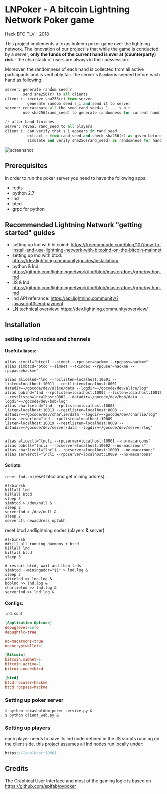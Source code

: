 # LNPoker - A bitcoin Lightning Network Poker game

Hack BTC TLV - 2018

This project implements a texas holdem poker game over the lightning network.
The innovation of our project is that while the game is conducted by a server, **only the funds of the current hand is ever at (counterparty) risk** - the chip stack of users are always in their possession.

Moreover, the randomness of each hand is collected from all active participants and is verifiably fair.
the server's `Random` is seeded before each hand as following:
```python
server: generate random seed r
        send sha256(r) to all clients
client i: receive sha256(r) from server
          generate random seed s_i and send it to server
server: concatenate all the seed rand_seed=s_1|...|s_n|r
        use sha256(rand_seed) to generate randomness for current hand

// after hand finishes
server: reveal rand_seed to all players
client i: can verify that s_i appears in rand_seed
          extract r from rand_seed and check sha256(r) as given before
          simulate and verify sha256(rand_seed) as randomness for hand play
```

![screenshot](https://github.com/UriSha/pypoker/blob/master/LNPoker_screenshot.png)
## Prerequisites

in order to run the poker server you need to have the following apps:
- redis
- python 2.7
- lnd
- btcd
- grpc for python

## Recommended Lightning Network "getting started" guides

- setting up lnd with bitcoind: https://freedomnode.com/blog/107/how-to-install-and-use-lightning-network-with-bitcoind-on-the-bitcoin-mainnet
- setting up lnd with btcd: https://dev.lightning.community/guides/installation/
- python & lnd: https://github.com/lightningnetwork/lnd/blob/master/docs/grpc/python.md
- JS & lnd: https://github.com/lightningnetwork/lnd/blob/master/docs/grpc/python.md
- lnd API referance: https://api.lightning.community/?javascript#sendpayment
- LN technical overview: https://dev.lightning.community/overview/

## Installation
### setting up lnd nodes and channels

#### Useful aliases:
```shell
alias simctl="btcctl --simnet --rpcuser=hackme --rpcpass=hackme"
alias simbtcd="btcd --simnet --txindex --rpcuser=hackme --rpcpass=hackme"

alias alicelnd="lnd --rpclisten=localhost:10001 --listen=localhost:10011 --restlisten=localhost:8001 --datadir=~/gocode/dev/alice/data --logdir=~/gocode/dev/alice/log"
alias boblnd="lnd --rpclisten=localhost:10002 --listen=localhost:10012 --restlisten=localhost:8002 --datadir=~/gocode/dev/bob/data --logdir=~/gocode/dev/bob/log"
alias charlielnd="lnd --rpclisten=localhost:10003 --listen=localhost:10013 --restlisten=localhost:8003 --datadir=~/gocode/dev/charlie/data --logdir=~/gocode/dev/charlie/log"
alias serverlnd="lnd --rpclisten=localhost:10009 --listen=localhost:10019 --restlisten=localhost:8009 --datadir=~/gocode/dev/server/data --logdir=~/gocode/dev/server/log"


alias alicectl="lncli --rpcserver=localhost:10001 --no-macaroons"
alias bobctl="lncli --rpcserver=localhost:10002 --no-macaroons"
alias charliectl="lncli --rpcserver=localhost:10003 --no-macaroons"
alias serverctl="lncli --rpcserver=localhost:10009 --no-macaroons"
```

#### Scripts:

`reset-lnd.sh` (reset btcd and get mining addres):
```shell
#!/bin/sh
killall lnd
killall btcd
sleep 3
simbtcd > /dev/null &
sleep 2
serverlnd > /dev/null &
sleep 2
serverctl newaddress np2wkh
```

reset btcd andlightning nodes (players & server)
```shell
#!/bin/sh
##kill all running daemons + btcd
killall lnd
killall btcd
sleep 3

# restart btcd, wait and then lnds
simbtcd --miningaddr="$1" > lnd.log &
sleep 3
alicelnd >> lnd.log &
boblnd >> lnd.log &
charlielnd >> lnd.log &
serverlnd >> lnd.log &
```

#### Configs:

`lnd.conf`
```conf
[Application Options]
debuglevel=info
debughtlc=true

no-macaroons=true
noencryptwallet=1

[Bitcoin]
bitcoin.simnet=1
bitcoin.active=1
bitcoin.node=btcd

[btcd]
btcd.rpcuser=hackme
btcd.rpcpass=hackme
```

### Setting up poker server
```shell
$ python texasholdem_poker_service.py &
$ python client_web.py &
```

### Setting up players
each player needs to have its lnd node defined in the JS scripts running on the client side.
this project assumes all lnd nodes run locally under:
```javascript
https://localhost:10001
```

## Credits

The Graphical User Interface and most of the gaming logic is based on https://github.com/epifab/pypoker
